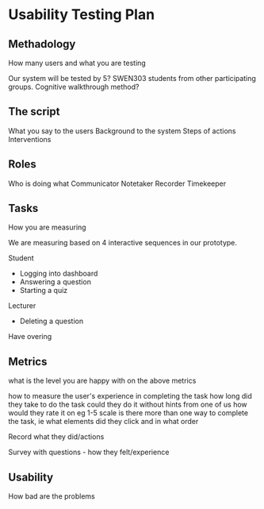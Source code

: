 # Usability Testing Plan

## Methadology
How many users and what you are testing

Our system will be tested by 5? SWEN303 students from other participating groups.
Cognitive walkthrough method?

## The script
What you say to the users
Background to the system
Steps of actions
Interventions

## Roles
Who is doing what
Communicator
Notetaker
Recorder
Timekeeper

## Tasks
How you are measuring

We are measuring based on 4 interactive sequences in our prototype.

Student 

- Logging into dashboard
- Answering a question
- Starting a quiz

Lecturer

- Deleting a question

Have overing 

## Metrics
what is the level you are happy with on the above metrics

how to measure the user's experience in completing the task
how long did they take to do the task
could they do it without hints from one of us
how would they rate it on eg 1-5 scale
is there more than one way to complete the task, ie what elements did they click and in what order

Record what they did/actions

Survey with questions - how they felt/experience

## Usability
How bad are the problems
